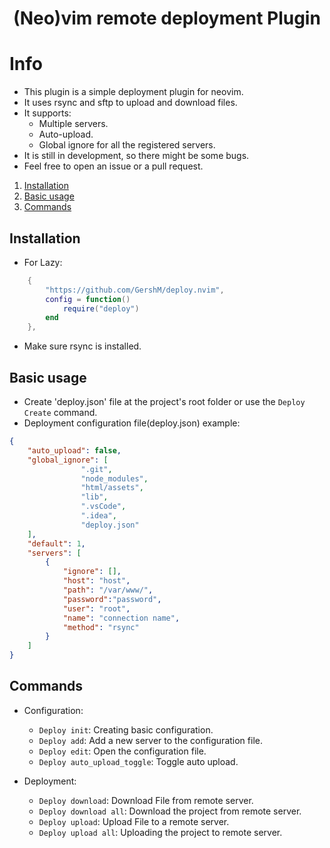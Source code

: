 <h1 align="center">(Neo)vim remote deployment Plugin</h1>

# Info
- This plugin is a simple deployment plugin for neovim.
- It uses rsync and sftp to upload and download files.
- It supports:
    - Multiple servers.
    - Auto-upload.
    - Global ignore for all the registered servers.
- It is still in development, so there might be some bugs.
- Feel free to open an issue or a pull request.

1. [Installation](#installation)
1. [Basic usage](#basic-usage)
1. [Commands](#commands)

## Installation
- For Lazy:
```lua
    {
        "https://github.com/GershM/deploy.nvim",
        config = function()
            require("deploy")
        end
    },
```
- Make sure rsync is installed.

## Basic usage
- Create 'deploy.json' file at the project's root folder or use the ``Deploy Create`` command.
- Deployment configuration file(deploy.json) example:
```json
{
    "auto_upload": false,
    "global_ignore": [
                ".git",
                "node_modules",
                "html/assets",
                "lib",
                ".vsCode",
                ".idea",
                "deploy.json"
    ],
    "default": 1,
    "servers": [
        {
            "ignore": [],
            "host": "host",
            "path": "/var/www/",
            "password":"password",
            "user": "root",
            "name": "connection name",
            "method": "rsync"
        }
    ]
}
```

## Commands
- Configuration:
    - ``Deploy init``: Creating basic configuration.
    - ``Deploy add``: Add a new server to the configuration file.
    - ``Deploy edit``: Open the configuration file.
    - ``Deploy auto_upload_toggle``: Toggle auto upload.

- Deployment:
    - ``Deploy download``: Download File from remote server.
    - ``Deploy download all``: Download the project from remote server.
    - ``Deploy upload``: Upload File to a remote server.
    - ``Deploy upload all``: Uploading the project to remote server.

